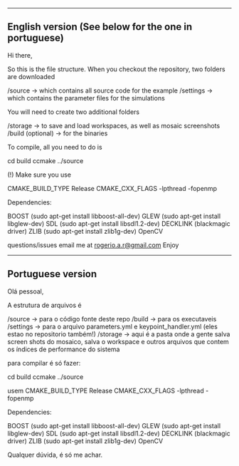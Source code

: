 ------------------
English version (See below for the one in portuguese)
-----------------

Hi there, 

So this is the file structure. When you checkout the repository, two folders are downloaded

/source -> which contains all source code for the example
/settings -> which contains the parameter files for the simulations

You will need to create two additional folders

/storage -> to save and load workspaces, as well as mosaic screenshots
/build (optional) -> for the binaries

To compile, all you need to do is 

cd build
ccmake ../source


(!) Make sure you use

CMAKE_BUILD_TYPE Release
CMAKE_CXX_FLAGS -lpthread -fopenmp

Dependencies:

BOOST (sudo apt-get install libboost-all-dev)
GLEW (sudo apt-get install libglew-dev)
SDL (sudo apt-get install libsdl1.2-dev)
DECKLINK (blackmagic driver)
ZLIB (sudo apt-get install zlib1g-dev)
OpenCV


questions/issues email me at rogerio.a.r@gmail.com
Enjoy

--------------------
Portuguese version
--------------------

Olá pessoal, 

A estrutura de arquivos é

/source -> para o código fonte deste repo
/build -> para os executaveis
/settings -> para o arquivo parameters.yml e keypoint_handler.yml (eles estao no repositorio também!)
/storage -> aqui é a pasta onde a gente salva screen shots do mosaico, salva o workspace e outros
arquivos que contem os índices de performance do sistema

para compilar é só fazer:

cd build
ccmake ../source

usem 
CMAKE_BUILD_TYPE Release
CMAKE_CXX_FLAGS -lpthread -fopenmp

Dependencies:

BOOST (sudo apt-get install libboost-all-dev)
GLEW (sudo apt-get install libglew-dev)
SDL (sudo apt-get install libsdl1.2-dev)
DECKLINK (blackmagic driver)
ZLIB (sudo apt-get install zlib1g-dev)
OpenCV

Qualquer dúvida, é só me achar.